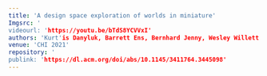 ```yaml
---
title: 'A design space exploration of worlds in miniature'
Imgsrc: '
videourl: 'https://youtu.be/bTdS8YCVVxI'
authors: 'Kurt'is Danyluk, Barrett Ens, Bernhard Jenny, Wesley Willett
venue: 'CHI 2021'
repository: '
publink: 'https://dl.acm.org/doi/abs/10.1145/3411764.3445098'
---
```

